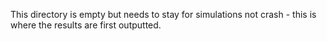 This directory is empty but needs to stay for simulations not crash - this is where the results are first outputted.

